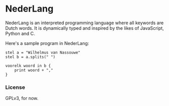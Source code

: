 # NederLang 

NederLang is an interpreted programming language where all keywords are Dutch words. It is dynamically typed and inspired by the likes of JavaScript, Python and C.

Here's a sample program in NederLang:

```
stel a = "Wilhelmus van Nassouwe"
stel b = a.splits(" ")

voorelk woord in b {
    print woord + ","
}
```


### License

GPLv3, for now.